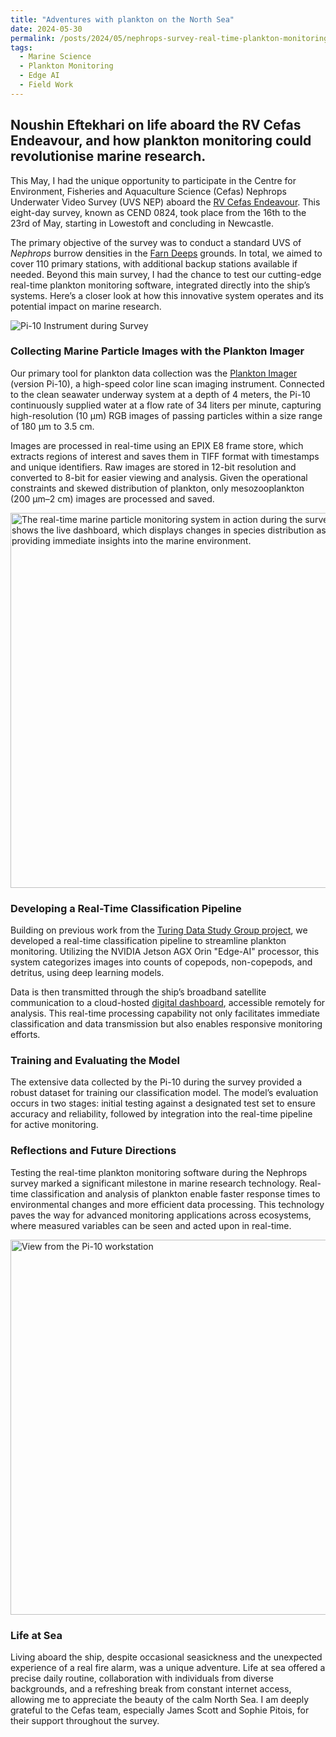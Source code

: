 ```yaml
---
title: "Adventures with plankton on the North Sea"
date: 2024-05-30
permalink: /posts/2024/05/nephrops-survey-real-time-plankton-monitoring/
tags:
  - Marine Science
  - Plankton Monitoring
  - Edge AI
  - Field Work
---
```

## Noushin Eftekhari on life aboard the RV Cefas Endeavour, and how plankton monitoring could revolutionise marine research.
This May, I had the unique opportunity to participate in the Centre for Environment, Fisheries and Aquaculture Science (Cefas) Nephrops Underwater Video Survey (UVS NEP) aboard the [RV Cefas Endeavour](https://www.cefas.co.uk/about-us/facilities/rv-cefas-endeavour/). This eight-day survey, known as CEND 0824, took place from the 16th to the 23rd of May, starting in Lowestoft and concluding in Newcastle.

The primary objective of the survey was to conduct a standard UVS of *Nephrops* burrow densities in the [Farn Deeps](https://www.gov.uk/government/publications/highly-protected-marine-areas-north-east-of-farnes-deep) grounds. In total, we aimed to cover 110 primary stations, with additional backup stations available if needed. Beyond this main survey, I had the chance to test our cutting-edge real-time plankton monitoring software, integrated directly into the ship’s systems. Here’s a closer look at how this innovative system operates and its potential impact on marine research.


![Pi-10 Instrument during Survey](/images/Pi-10.png)


### Collecting Marine Particle Images with the Plankton Imager

Our primary tool for plankton data collection was the [Plankton Imager](https://www.planktonanalytics.com/) (version Pi-10), a high-speed color line scan imaging instrument. Connected to the clean seawater underway system at a depth of 4 meters, the Pi-10 continuously supplied water at a flow rate of 34 liters per minute, capturing high-resolution (10 µm) RGB images of passing particles within a size range of 180 µm to 3.5 cm.

Images are processed in real-time using an EPIX E8 frame store, which extracts regions of interest and saves them in TIFF format with timestamps and unique identifiers. Raw images are stored in 12-bit resolution and converted to 8-bit for easier viewing and analysis. Given the operational constraints and skewed distribution of plankton, only mesozooplankton (200 µm–2 cm) images are processed and saved.


<img src="/images/PC.png" alt="The real-time marine particle monitoring system in action during the survey. This image shows the live dashboard, which displays changes in species distribution as they occur, providing immediate insights into the marine environment." width="600"/>

### Developing a Real-Time Classification Pipeline

Building on previous work from the [Turing Data Study Group project](https://www.turing.ac.uk/news/publications/data-study-group-final-report-centre-environment-fisheries-and-aquaculture), we developed a real-time classification pipeline to streamline plankton monitoring. Utilizing the NVIDIA Jetson AGX Orin "Edge-AI" processor, this system categorizes images into counts of copepods, non-copepods, and detritus, using deep learning models.

Data is then transmitted through the ship’s broadband satellite communication to a cloud-hosted [digital dashboard](https://planktonapi-dev.cefastest.co.uk), accessible remotely for analysis. This real-time processing capability not only facilitates immediate classification and data transmission but also enables responsive monitoring efforts.

### Training and Evaluating the Model

The extensive data collected by the Pi-10 during the survey provided a robust dataset for training our classification model. The model’s evaluation occurs in two stages: initial testing against a designated test set to ensure accuracy and reliability, followed by integration into the real-time pipeline for active monitoring.

### Reflections and Future Directions

Testing the real-time plankton monitoring software during the Nephrops survey marked a significant milestone in marine research technology. Real-time classification and analysis of plankton enable faster response times to environmental changes and more efficient data processing. This technology paves the way for advanced monitoring applications across ecosystems, where measured variables can be seen and acted upon in real-time.

<img src="/images/view.png" alt="View from the Pi-10 workstation" width="600"/>

### Life at Sea

Living aboard the ship, despite occasional seasickness and the unexpected experience of a real fire alarm, was a unique adventure. Life at sea offered a precise daily routine, collaboration with individuals from diverse backgrounds, and a refreshing break from constant internet access, allowing me to appreciate the beauty of the calm North Sea. I am deeply grateful to the Cefas team, especially James Scott and Sophie Pitois, for their support throughout the survey.


